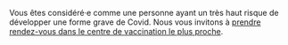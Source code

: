 <div class="conseil">

Vous êtes considéré·e comme une personne ayant un très haut risque de développer une forme grave de Covid. Nous vous invitons à <a href="https://www.sante.fr/cf/centres-vaccination-covid.html">prendre rendez-vous dans le centre de vaccination le plus proche</a>.

</div>
